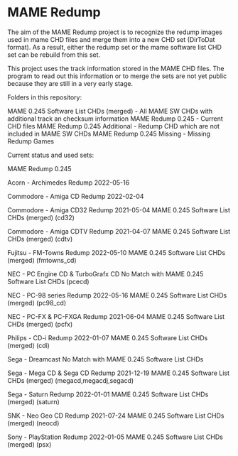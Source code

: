 # MAME Redump

The aim of the MAME Redump project is to recognize the redump images used in mame CHD files and merge them into a new CHD set (DirToDat format).
As a result, either the redump set or the mame software list CHD set can be rebuild from this set.

This project uses the track information stored in the MAME CHD files.
The program to read out this information or to merge the sets are not yet public because they are still in a very early stage.

Folders in this repository:

MAME 0.245 Software List CHDs (merged) - All MAME SW CHDs with additional track an checksum information
MAME Redump 0.245 - Current CHD files
MAME Redump 0.245 Additional - Redump CHD which are not included in MAME SW CHDs
MAME Redump 0.245 Missing - Missing Redump Games

Current status and used sets:

MAME Redump 0.245

Acorn - Archimedes 
Redump 2022-05-16

Commodore - Amiga CD
Redump 2022-02-04

Commodore - Amiga CD32
Redump 2021-05-04
MAME 0.245 Software List CHDs (merged) (cd32)

Commodore - Amiga CDTV
Redump 2021-04-07
MAME 0.245 Software List CHDs (merged) (cdtv)

Fujitsu - FM-Towns
Redump 2022-05-10
MAME 0.245 Software List CHDs (merged) (fmtowns_cd)

NEC - PC Engine CD & TurboGrafx CD
No Match with MAME 0.245 Software List CHDs (pcecd)


NEC - PC-98 series
Redump 2022-05-16
MAME 0.245 Software List CHDs (merged) (pc98_cd)

NEC - PC-FX & PC-FXGA
Redump 2021-06-04
MAME 0.245 Software List CHDs (merged) (pcfx)

Philips - CD-i
Redump 2022-01-07
MAME 0.245 Software List CHDs (merged) (cdi)

Sega - Dreamcast 
No Match with MAME 0.245 Software List CHDs

Sega - Mega CD & Sega CD 
Redump 2021-12-19
MAME 0.245 Software List CHDs (merged) (megacd,megacdj,segacd)

Sega - Saturn
Redump 2022-01-01
MAME 0.245 Software List CHDs (merged) (saturn)

SNK - Neo Geo CD
Redump 2021-07-24
MAME 0.245 Software List CHDs (merged) (neocd)

Sony - PlayStation
Redump 2022-01-05
MAME 0.245 Software List CHDs (merged) (psx)